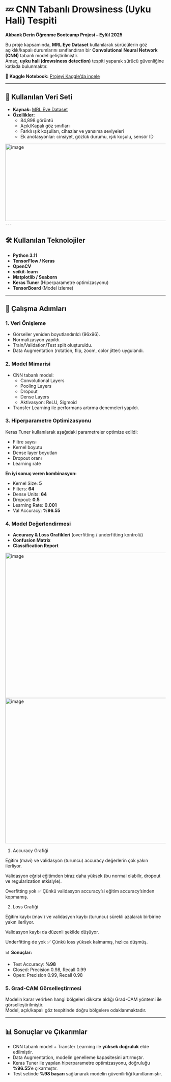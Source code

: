 # 💤 CNN Tabanlı Drowsiness (Uyku Hali) Tespiti
**Akbank Derin Öğrenme Bootcamp Projesi – Eylül 2025**

Bu proje kapsamında, **MRL Eye Dataset** kullanılarak sürücülerin göz açıklık/kapalı durumlarını sınıflandıran bir **Convolutional Neural Network (CNN)** tabanlı model geliştirilmiştir.  
Amaç, **uyku hali (drowsiness detection)** tespiti yaparak sürücü güvenliğine katkıda bulunmaktır.  

🔗 **Kaggle Notebook:** [Projeyi Kaggle’da incele](https://www.kaggle.com/code/sedatakda/akbank-bootcamp-project-cnn-drowsiness-detection)  

---

## 📂 Kullanılan Veri Seti
- **Kaynak:** [MRL Eye Dataset](http://mrl.cs.vsb.cz/eyedataset)  
- **Özellikler:**
  - 84,898 görüntü
  - Açık/Kapalı göz sınıfları
  - Farklı ışık koşulları, cihazlar ve yansıma seviyeleri
  - Ek anotasyonlar: cinsiyet, gözlük durumu, ışık koşulu, sensör ID
<img width="1182" height="242" alt="image" src="https://github.com/user-attachments/assets/860c91be-f840-4536-8ecd-a10eae66f5cd" />
---

## 🛠️ Kullanılan Teknolojiler
- **Python 3.11**
- **TensorFlow / Keras**
- **OpenCV**
- **scikit-learn**
- **Matplotlib / Seaborn**
- **Keras Tuner** (Hiperparametre optimizasyonu)
- **TensorBoard** (Model izleme)

---

## 🔎 Çalışma Adımları

### 1. Veri Önişleme
- Görseller yeniden boyutlandırıldı (96x96).
- Normalizasyon yapıldı.
- Train/Validation/Test split oluşturuldu.
- Data Augmentation (rotation, flip, zoom, color jitter) uygulandı.

### 2. Model Mimarisi
- CNN tabanlı model:  
  - Convolutional Layers  
  - Pooling Layers  
  - Dropout  
  - Dense Layers  
  - Aktivasyon: ReLU, Sigmoid  
- Transfer Learning ile performans artırma denemeleri yapıldı.

### 3. Hiperparametre Optimizasyonu
Keras Tuner kullanılarak aşağıdaki parametreler optimize edildi:
- Filtre sayısı
- Kernel boyutu
- Dense layer boyutları
- Dropout oranı
- Learning rate

**En iyi sonuç veren kombinasyon:**
- Kernel Size: **5**
- Filters: **64**
- Dense Units: **64**
- Dropout: **0.5**
- Learning Rate: **0.001**
- Val Accuracy: **%96.55**

### 4. Model Değerlendirmesi
- **Accuracy & Loss Grafikleri** (overfitting / underfitting kontrolü)  
- **Confusion Matrix**  
- **Classification Report**

<img width="576" height="455" alt="image" src="https://github.com/user-attachments/assets/d12a3638-a9fb-420e-a92f-dc3c35469f02" />


<img width="576" height="455" alt="image" src="https://github.com/user-attachments/assets/3ae05ce0-db3e-443a-9d3a-1af930882a8d" />

1. Accuracy Grafiği

Eğitim (mavi) ve validasyon (turuncu) accuracy değerlerin çok yakın ilerliyor.

Validasyon eğrisi eğitimden biraz daha yüksek (bu normal olabilir, dropout ve regularization etkisiyle).

Overfitting yok ✅ Çünkü validasyon accuracy’si eğitim accuracy’sinden kopmamış.

2. Loss Grafiği

Eğitim kaybı (mavi) ve validasyon kaybı (turuncu) sürekli azalarak birbirine yakın ilerliyor.

Validasyon kaybı da düzenli şekilde düşüyor.

Underfitting de yok ✅ Çünkü loss yüksek kalmamış, hızlıca düşmüş.

📊 **Sonuçlar:**
- Test Accuracy: **%98**
- Closed: Precision 0.98, Recall 0.99
- Open: Precision 0.99, Recall 0.98

### 5. Grad-CAM Görselleştirmesi
Modelin karar verirken hangi bölgeleri dikkate aldığı Grad-CAM yöntemi ile görselleştirilmiştir.  
Model, açık/kapalı göz tespitinde doğru bölgelere odaklanmaktadır.

---

## 📊 Sonuçlar ve Çıkarımlar
- CNN tabanlı model + Transfer Learning ile **yüksek doğruluk** elde edilmiştir.
- Data Augmentation, modelin genelleme kapasitesini artırmıştır.
- Keras Tuner ile yapılan hiperparametre optimizasyonu, doğruluğu **%96.55**’e çıkarmıştır.
- Test setinde **%98 başarı** sağlanarak modelin güvenilirliği kanıtlanmıştır.


